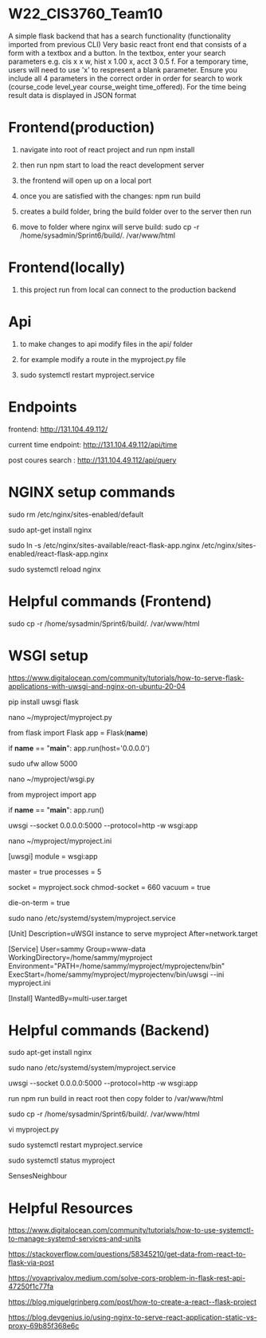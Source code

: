 # W22_CIS3760_Team10

A simple flask backend that has a search functionality (functionality imported from previous CLI)
Very basic react front end that consists of a form with a textbox and a button. In the textbox, enter your search parameters e.g. cis x x w, hist x 1.00 x, acct 3 0.5 f.
For a temporary time, users will need to use 'x' to respresent a blank parameter. Ensure you include all 4 parameters in the correct order in order
for search to work (course_code level_year course_weight time_offered). For the time being result data is displayed in JSON format


# Frontend(production)

1. navigate into root of react project and run npm install

2. then run npm start to load the react development server

3. the frontend will open up on a local port

4. once you are satisfied with the changes: npm run build 

5. creates a build folder, bring the build folder over to the server then run 

6. move to folder where nginx will serve build: sudo cp -r /home/sysadmin/Sprint6/build/. /var/www/html


# Frontend(locally)

1. this project run from local can connect to the production backend



# Api


1. to make changes to api modify files in the api/ folder

2. for example modify a route in the myproject.py file

3. sudo systemctl restart myproject.service 



# Endpoints

frontend: http://131.104.49.112/

current time endpoint: http://131.104.49.112/api/time


post coures search : http://131.104.49.112/api/query


# NGINX setup commands

sudo rm /etc/nginx/sites-enabled/default

sudo apt-get install nginx

sudo ln -s /etc/nginx/sites-available/react-flask-app.nginx /etc/nginx/sites-enabled/react-flask-app.nginx

sudo systemctl reload nginx

# Helpful commands (Frontend)

sudo cp -r /home/sysadmin/Sprint6/build/. /var/www/html

# WSGI setup

https://www.digitalocean.com/community/tutorials/how-to-serve-flask-applications-with-uwsgi-and-nginx-on-ubuntu-20-04

pip install uwsgi flask

nano ~/myproject/myproject.py


from flask import Flask
app = Flask(__name__)


if __name__ == "__main__":
    app.run(host='0.0.0.0')

sudo ufw allow 5000

nano ~/myproject/wsgi.py

from myproject import app

if __name__ == "__main__":
    app.run()

uwsgi --socket 0.0.0.0:5000 --protocol=http -w wsgi:app


nano ~/myproject/myproject.ini

[uwsgi]
module = wsgi:app

master = true
processes = 5

socket = myproject.sock
chmod-socket = 660
vacuum = true

die-on-term = true

sudo nano /etc/systemd/system/myproject.service


[Unit]
Description=uWSGI instance to serve myproject
After=network.target

[Service]
User=sammy
Group=www-data
WorkingDirectory=/home/sammy/myproject
Environment="PATH=/home/sammy/myproject/myprojectenv/bin"
ExecStart=/home/sammy/myproject/myprojectenv/bin/uwsgi --ini myproject.ini

[Install]
WantedBy=multi-user.target

# Helpful commands (Backend)
sudo apt-get install nginx

sudo nano /etc/systemd/system/myproject.service

uwsgi --socket 0.0.0.0:5000 --protocol=http -w wsgi:app

run npm run build in react root then copy folder to /var/www/html

sudo cp -r /home/sysadmin/Sprint6/build/. /var/www/html

vi myproject.py 

sudo systemctl restart myproject.service

sudo systemctl status myproject

SensesNeighbour



# Helpful Resources



https://www.digitalocean.com/community/tutorials/how-to-use-systemctl-to-manage-systemd-services-and-units

https://stackoverflow.com/questions/58345210/get-data-from-react-to-flask-via-post

https://vovaprivalov.medium.com/solve-cors-problem-in-flask-rest-api-47250f1c77fa

https://blog.miguelgrinberg.com/post/how-to-create-a-react--flask-project

https://blog.devgenius.io/using-nginx-to-serve-react-application-static-vs-proxy-69b85f368e6c
